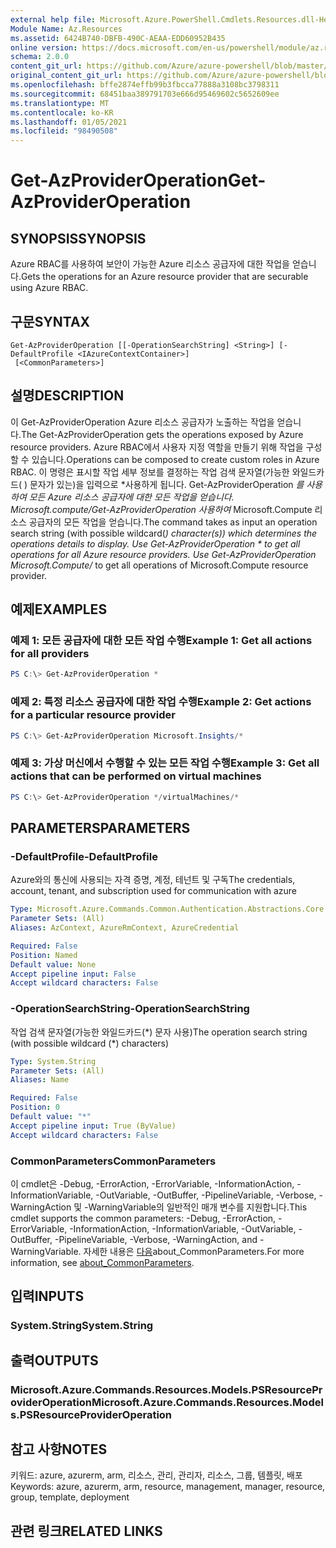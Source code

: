 ```yaml
---
external help file: Microsoft.Azure.PowerShell.Cmdlets.Resources.dll-Help.xml
Module Name: Az.Resources
ms.assetid: 6424B740-DBFB-490C-AEAA-EDD60952B435
online version: https://docs.microsoft.com/en-us/powershell/module/az.resources/get-azprovideroperation
schema: 2.0.0
content_git_url: https://github.com/Azure/azure-powershell/blob/master/src/Resources/Resources/help/Get-AzProviderOperation.md
original_content_git_url: https://github.com/Azure/azure-powershell/blob/master/src/Resources/Resources/help/Get-AzProviderOperation.md
ms.openlocfilehash: bffe2874effb99b3fbcca77888a3108bc3798311
ms.sourcegitcommit: 68451baa389791703e666d95469602c5652609ee
ms.translationtype: MT
ms.contentlocale: ko-KR
ms.lasthandoff: 01/05/2021
ms.locfileid: "98490508"
---
```

# <span data-ttu-id="d3be4-101">Get-AzProviderOperation</span><span class="sxs-lookup"><span data-stu-id="d3be4-101">Get-AzProviderOperation</span></span>

## <span data-ttu-id="d3be4-102">SYNOPSIS</span><span class="sxs-lookup"><span data-stu-id="d3be4-102">SYNOPSIS</span></span>
<span data-ttu-id="d3be4-103">Azure RBAC를 사용하여 보안이 가능한 Azure 리소스 공급자에 대한 작업을 얻습니다.</span><span class="sxs-lookup"><span data-stu-id="d3be4-103">Gets the operations for an Azure resource provider that are securable using Azure RBAC.</span></span>

## <span data-ttu-id="d3be4-104">구문</span><span class="sxs-lookup"><span data-stu-id="d3be4-104">SYNTAX</span></span>

```
Get-AzProviderOperation [[-OperationSearchString] <String>] [-DefaultProfile <IAzureContextContainer>]
 [<CommonParameters>]
```

## <span data-ttu-id="d3be4-105">설명</span><span class="sxs-lookup"><span data-stu-id="d3be4-105">DESCRIPTION</span></span>
<span data-ttu-id="d3be4-106">이 Get-AzProviderOperation Azure 리소스 공급자가 노출하는 작업을 얻습니다.</span><span class="sxs-lookup"><span data-stu-id="d3be4-106">The Get-AzProviderOperation gets the operations exposed by Azure resource providers.</span></span>
<span data-ttu-id="d3be4-107">Azure RBAC에서 사용자 지정 역할을 만들기 위해 작업을 구성할 수 있습니다.</span><span class="sxs-lookup"><span data-stu-id="d3be4-107">Operations can be composed to create custom roles in Azure RBAC.</span></span>
<span data-ttu-id="d3be4-108">이 명령은 표시할 작업 세부 정보를 결정하는 작업 검색 문자열(가능한 와일드카드( ) 문자가 있는)을 입력으로 \*사용하게 됩니다. Get-AzProviderOperation *를 사용하여 모든 Azure 리소스 공급자에 대한 모든 작업을 얻습니다. Microsoft.compute/Get-AzProviderOperation 사용하여* Microsoft.Compute 리소스 공급자의 모든 작업을 얻습니다.</span><span class="sxs-lookup"><span data-stu-id="d3be4-108">The command takes as input an operation search string (with possible wildcard(*) character(s)) which determines the operations details to display. Use Get-AzProviderOperation \* to get all operations for all Azure resource providers. Use Get-AzProviderOperation Microsoft.Compute/* to get all operations of Microsoft.Compute resource provider.</span></span>

## <span data-ttu-id="d3be4-109">예제</span><span class="sxs-lookup"><span data-stu-id="d3be4-109">EXAMPLES</span></span>

### <span data-ttu-id="d3be4-110">예제 1: 모든 공급자에 대한 모든 작업 수행</span><span class="sxs-lookup"><span data-stu-id="d3be4-110">Example 1: Get all actions for all providers</span></span>
```powershell
PS C:\> Get-AzProviderOperation *
```

### <span data-ttu-id="d3be4-111">예제 2: 특정 리소스 공급자에 대한 작업 수행</span><span class="sxs-lookup"><span data-stu-id="d3be4-111">Example 2: Get actions for a particular resource provider</span></span>
```powershell
PS C:\> Get-AzProviderOperation Microsoft.Insights/*
```

### <span data-ttu-id="d3be4-112">예제 3: 가상 머신에서 수행할 수 있는 모든 작업 수행</span><span class="sxs-lookup"><span data-stu-id="d3be4-112">Example 3: Get all actions that can be performed on virtual machines</span></span>
```powershell
PS C:\> Get-AzProviderOperation */virtualMachines/*
```

## <span data-ttu-id="d3be4-113">PARAMETERS</span><span class="sxs-lookup"><span data-stu-id="d3be4-113">PARAMETERS</span></span>

### <span data-ttu-id="d3be4-114">-DefaultProfile</span><span class="sxs-lookup"><span data-stu-id="d3be4-114">-DefaultProfile</span></span>
<span data-ttu-id="d3be4-115">Azure와의 통신에 사용되는 자격 증명, 계정, 테넌트 및 구독</span><span class="sxs-lookup"><span data-stu-id="d3be4-115">The credentials, account, tenant, and subscription used for communication with azure</span></span>

```yaml
Type: Microsoft.Azure.Commands.Common.Authentication.Abstractions.Core.IAzureContextContainer
Parameter Sets: (All)
Aliases: AzContext, AzureRmContext, AzureCredential

Required: False
Position: Named
Default value: None
Accept pipeline input: False
Accept wildcard characters: False
```

### <span data-ttu-id="d3be4-116">-OperationSearchString</span><span class="sxs-lookup"><span data-stu-id="d3be4-116">-OperationSearchString</span></span>
<span data-ttu-id="d3be4-117">작업 검색 문자열(가능한 와일드카드(\*) 문자 사용)</span><span class="sxs-lookup"><span data-stu-id="d3be4-117">The operation search string (with possible wildcard (\*) characters)</span></span>

```yaml
Type: System.String
Parameter Sets: (All)
Aliases: Name

Required: False
Position: 0
Default value: "*"
Accept pipeline input: True (ByValue)
Accept wildcard characters: False
```

### <span data-ttu-id="d3be4-118">CommonParameters</span><span class="sxs-lookup"><span data-stu-id="d3be4-118">CommonParameters</span></span>
<span data-ttu-id="d3be4-119">이 cmdlet은 -Debug, -ErrorAction, -ErrorVariable, -InformationAction, -InformationVariable, -OutVariable, -OutBuffer, -PipelineVariable, -Verbose, -WarningAction 및 -WarningVariable의 일반적인 매개 변수를 지원합니다.</span><span class="sxs-lookup"><span data-stu-id="d3be4-119">This cmdlet supports the common parameters: -Debug, -ErrorAction, -ErrorVariable, -InformationAction, -InformationVariable, -OutVariable, -OutBuffer, -PipelineVariable, -Verbose, -WarningAction, and -WarningVariable.</span></span> <span data-ttu-id="d3be4-120">자세한 내용은 [다음](http://go.microsoft.com/fwlink/?LinkID=113216)about_CommonParameters.</span><span class="sxs-lookup"><span data-stu-id="d3be4-120">For more information, see [about_CommonParameters](http://go.microsoft.com/fwlink/?LinkID=113216).</span></span>

## <span data-ttu-id="d3be4-121">입력</span><span class="sxs-lookup"><span data-stu-id="d3be4-121">INPUTS</span></span>

### <span data-ttu-id="d3be4-122">System.String</span><span class="sxs-lookup"><span data-stu-id="d3be4-122">System.String</span></span>

## <span data-ttu-id="d3be4-123">출력</span><span class="sxs-lookup"><span data-stu-id="d3be4-123">OUTPUTS</span></span>

### <span data-ttu-id="d3be4-124">Microsoft.Azure.Commands.Resources.Models.PSResourceProviderOperation</span><span class="sxs-lookup"><span data-stu-id="d3be4-124">Microsoft.Azure.Commands.Resources.Models.PSResourceProviderOperation</span></span>

## <span data-ttu-id="d3be4-125">참고 사항</span><span class="sxs-lookup"><span data-stu-id="d3be4-125">NOTES</span></span>
<span data-ttu-id="d3be4-126">키워드: azure, azurerm, arm, 리소스, 관리, 관리자, 리소스, 그룹, 템플릿, 배포</span><span class="sxs-lookup"><span data-stu-id="d3be4-126">Keywords: azure, azurerm, arm, resource, management, manager, resource, group, template, deployment</span></span>

## <span data-ttu-id="d3be4-127">관련 링크</span><span class="sxs-lookup"><span data-stu-id="d3be4-127">RELATED LINKS</span></span>
